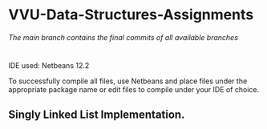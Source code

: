 # VVU-Data-Structures-Assignments
###### The main branch contains the final commits of all available branches
#
IDE used: Netbeans 12.2

To successfully compile all files, use Netbeans and place files under the appropriate package name or edit files to compile under your IDE of choice.
## Singly Linked List Implementation.


